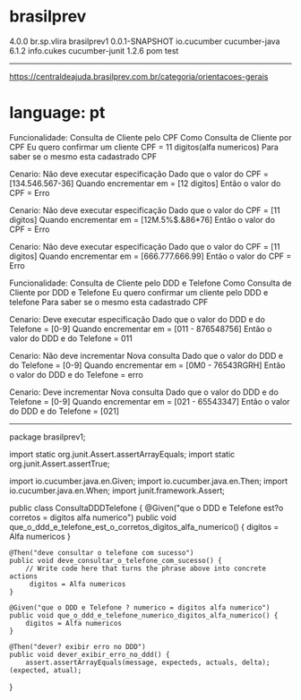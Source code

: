 # brasilprev

<project xmlns="http://maven.apache.org/POM/4.0.0" xmlns:xsi="http://www.w3.org/2001/XMLSchema-instance" xsi:schemaLocation="http://maven.apache.org/POM/4.0.0 https://maven.apache.org/xsd/maven-4.0.0.xsd">
  <modelVersion>4.0.0</modelVersion>
  <groupId>br.sp.vlira</groupId>
  <artifactId>brasilprev1</artifactId>
  <version>0.0.1-SNAPSHOT</version>

  <dependencies>
	 	<dependency>
			<groupId>io.cucumber</groupId>
			<artifactId>cucumber-java</artifactId>
			<version>6.1.2</version>
		</dependency>  
		<dependency>
			<groupId>info.cukes</groupId>
			<artifactId>cucumber-junit</artifactId>
			<version>1.2.6</version>
			<type>pom</type>
			<scope>test</scope>
		</dependency>
	</dependencies>
</project>


---------------------------------------------------------------------------------

https://centraldeajuda.brasilprev.com.br/categoria/orientacoes-gerais

 # language: pt
 
 Funcionalidade: Consulta de Cliente pelo CPF
    Como Consulta de Cliente por CPF
    Eu quero confirmar um cliente CPF = 11 digitos(alfa numericos) 
    Para saber se o mesmo esta cadastrado CPF
    
 Cenario: Não deve executar especificação
 		Dado que o valor do CPF = [134.546.567-36] 
 		Quando encrementar em = [12 digitos]
    Então o valor do  CPF = Erro    
 
  Cenario: Não deve executar especificação
 		Dado que o valor do CPF = [11 digitos]
 		Quando encrementar em = [12M.5%$.&86*76]
    Então o valor do  CPF = Erro  
 
 Cenario: Não deve executar especificação
 		Dado que o valor do CPF = [11 digitos]
 		Quando encrementar em = [666.777.666.99]
    Então o valor do  CPF = Erro    
 
 Funcionalidade: Consulta de Cliente pelo DDD e Telefone
    Como Consulta de Cliente por DDD e Telefone
    Eu quero confirmar um cliente pelo DDD e telefone 
    Para saber se o mesmo esta cadastrado CPF
       
Cenario: Deve executar especificação
 		Dado que o valor do DDD e do Telefone = [0-9]
 		Quando encrementar em = [011 - 876548756]
    Então o valor do  DDD e do Telefone = 011
    
Cenario: Não deve  incrementar Nova consulta
		Dado que o valor do DDD e do Telefone = [0-9]
 		Quando encrementar em = [0M0 - 76543RGRH]
    Então o valor do  DDD e do Telefone = erro
    
Cenario: Deve incrementar Nova consulta
 		Dado que o valor do DDD e do Telefone = [0-9]
 		Quando encrementar em = [021 - 65543347]
    Então o valor do  DDD e do Telefone = [021]
    
----------------------------------------------------------------------

package brasilprev1;

import static org.junit.Assert.assertArrayEquals;
import static org.junit.Assert.assertTrue;

import io.cucumber.java.en.Given;
import io.cucumber.java.en.Then;
import io.cucumber.java.en.When;
import junit.framework.Assert;

public class ConsultaDDDTelefone {
	@Given("que o DDD e Telefone est?o corretos = digitos alfa numerico")
	public void que_o_ddd_e_telefone_est_o_corretos_digitos_alfa_numerico() {
	    digitos = Alfa numericos
	}

	@Then("deve consultar o telefone com sucesso")
	public void deve_consultar_o_telefone_com_sucesso() {
	    // Write code here that turns the phrase above into concrete actions
		 digitos = Alfa numericos
	}

	@Given("que o DDD e Telefone ? numerico = digitos alfa numerico")
	public void que_o_ddd_e_telefone_numerico_digitos_alfa_numerico() {
		digitos = Alfa numericos
	}

	@Then("dever? exibir erro no DDD")
	public void dever_exibir_erro_no_ddd() {
	    assert.assertArrayEquals(message, expecteds, actuals, delta);(expected, atual);
}


  
